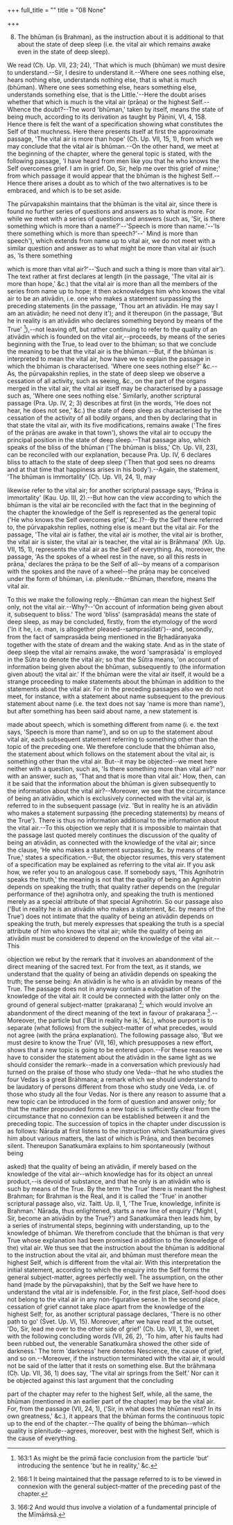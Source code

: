 +++
full_title = ""
title = "08 None"

+++


8. The bhūman (is Brahman), as the instruction about it is additional to that about the state of deep sleep (i.e. the vital air which remains awake even in the state of deep sleep).

We read (Cḥ. Up. VII, 23; 24), 'That which is much (bhūman) we must desire to understand.--Sir, I desire to understand it.--Where one sees nothing else, hears nothing else, understands nothing else, that is what is much (bhūman). Where one sees something else, hears something else, understands something else, that is the Little.'--Here the doubt arises whether that which is much is the vital air (prāṇa) or the highest Self.--Whence the doubt?--The word 'bhūman,' taken by itself, means the state of being much, according to its derivation as taught by Pāṇini, VI, 4, 158. Hence there is felt the want of a specification showing what constitutes the Self of that muchness. Here there presents itself at first the approximate passage, 'The vital air is more than hope' (Cḥ. Up. VII, 15, 1), from which we may conclude that the vital air is bhūman.--On the other hand, we meet at the beginning of the chapter, where the general topic is stated, with the following passage, 'I have heard from men like you that he who knows the Self overcomes grief. I am in grief. Do, Sir, help me over this grief of mine;' from which passage it would appear that the bhūman is the highest Self.--Hence there arises a doubt as to which of the two alternatives is to be embraced, and which is to be set aside.

The pūrvapakshin maintains that the bhūman is the vital air, since there is found no further series of questions and answers as to what is more. For while we meet with a series of questions and answers (such as, 'Sir, is there something which is more than a name?'--'Speech is more than name.'--'Is there something which is more than speech?'--' Mind is more than speech'), which extends from name up to vital air, we do not meet with a similar question and answer as to what might be more than vital air (such as, 'Is there something

which is more than vital air?'--'Such and such a thing is more than vital air'). The text rather at first declares at length (in the passage, 'The vital air is more than hope,' &c.) that the vital air is more than all the members of the series from name up to hope; it then acknowledges him who knows the vital air to be an ativādin, i.e. one who makes a statement surpassing the preceding statements (in the passage, 'Thou art an ativādin. He may say I am an ativādin; he need not deny it'); and it thereupon (in the passage, 'But he in reality is an ativādin who declares something beyond by means of the True' [^fn_175]),--not leaving off, but rather continuing to refer to the quality of an ativādin which is founded on the vital air,--proceeds, by means of the series beginning with the True, to lead over to the bhūman; so that we conclude the meaning to be that the vital air is the bhūman.--But, if the bhūman is interpreted to mean the vital air, how have we to explain the passage in which the bhūman is characterised. 'Where one sees nothing else?' &c.--As, the pūrvapakshin replies, in the state of deep sleep we observe a cessation of all activity, such as seeing, &c., on the part of the organs merged in the vital air, the vital air itself may be characterised by a passage such as, 'Where one sees nothing else.' Similarly, another scriptural passage (Pra. Up. IV, 2; 3) describes at first (in the words, 'He does not hear, he does not see,' &c.) the state of deep sleep as characterised by the cessation of the activity of all bodily organs, and then by declaring that in that state the vital air, with its five modifications, remains awake ('The fires of the prāṇas are awake in that town'), shows the vital air to occupy the principal position in the state of deep sleep.--That passage also, which speaks of the bliss of the bhūman ('The bhūman is bliss,' Cḥ. Up. VII, 23), can be reconciled with our explanation, because Pra. Up. IV, 6 declares bliss to attach to the state of deep sleep ('Then that god sees no dreams and at that time that happiness arises in his body').--Again, the statement, 'The bhūman is immortality' (Cḥ. Up. VII, 24, 1), may

[^fn_175]: 163:1 As might be the primā facie conclusion from the particle 'but' introducing the sentence 'but he in reality,' &c.

likewise refer to the vital air; for another scriptural passage says, 'Prāṇa is immortality' (Kau. Up. III, 2).--But how can the view according to which the bhūman is the vital air be reconciled with the fact that in the beginning of the chapter the knowledge of the Self is represented as the general topic ('He who knows the Self overcomes grief,' &c.)?--By the Self there referred to, the pūrvapakshin replies, nothing else is meant but the vital air. For the passage, 'The vital air is father, the vital air is mother, the vital air is brother, the vital air is sister, the vital air is teacher, the vital air is Brāhmaṇa' (_Kh._ Up. VII, 15, 1), represents the vital air as the Self of everything. As, moreover, the passage, 'As the spokes of a wheel rest in the nave, so all this rests in prāṇa,' declares the prāṇa to be the Self of all--by means of a comparison with the spokes and the nave of a wheel--the prāṇa may be conceived under the form of bhūman, i.e. plenitude.--Bhūman, therefore, means the vital air.

To this we make the following reply.--Bhūman can mean the highest Self only, not the vital air.--Why?--'On account of information being given about it, subsequent to bliss.' The word 'bliss' (samprasāda) means the state of deep sleep, as may be concluded, firstly, from the etymology of the word ('In it he, i.e. man, is altogether pleased--samprasīdati')--and, secondly, from the fact of samprasāda being mentioned in the Br̥hadāraṇyaka together with the state of dream and the waking state. And as in the state of deep sleep the vital air remains awake, the word 'samprasāda' is employed in the Sūtra to denote the vital air; so that the Sūtra means, 'on account of information being given about the bhūman, subsequently to (the information given about) the vital air.' If the bhūman were the vital air itself, it would be a strange proceeding to make statements about the bhūman in addition to the statements about the vital air. For in the preceding passages also we do not meet, for instance, with a statement about name subsequent to the previous statement about name (i.e. the text does not say 'name is more than name'), but after something has been said about name, a new statement is

made about speech, which is something different from name (i. e. the text says, 'Speech is more than name'), and so on up to the statement about vital air, each subsequent statement referring to something other than the topic of the preceding one. We therefore conclude that the bhūman also, the statement about which follows on the statement about the vital air, is something other than the vital air. But--it may be objected--we meet here neither with a question, such as, 'Is there something more than vital air?' nor with an answer, such as, 'That and that is more than vital air.' How, then, can it be said that the information about the bhūman is given subsequently to the information about the vital air?--Moreover, we see that the circumstance of being an ativādin, which is exclusively connected with the vital air, is referred to in the subsequent passage (viz. 'But in reality he is an ativādin who makes a statement surpassing (the preceding statements) by means of the True'). There is thus no information additional to the information about the vital air.--To this objection we reply that it is impossible to maintain that the passage last quoted merely continues the discussion of the quality of being an ativādin, as connected with the knowledge of the vital air; since the clause, 'He who makes a statement surpassing, &c. by means of the True,' states a specification.--But, the objector resumes, this very statement of a specification may be explained as referring to the vital air. If you ask how, we refer you to an analogous case. If somebody says, 'This Agnihotrin speaks the truth,' the meaning is not that the quality of being an Agnihotrin depends on speaking the truth; that quality rather depends on the (regular performance of the) agnihotra only, and speaking the truth is mentioned merely as a special attribute of that special Agnihotrin. So our passage also ('But in reality he is an ativādin who makes a statement, &c. by means of the True') does not intimate that the quality of being an ativādin depends on speaking the truth, but merely expresses that speaking the truth is a special attribute of him who knows the vital air; while the quality of being an ativādin must be considered to depend on the knowledge of the vital air.--This

objection we rebut by the remark that it involves an abandonment of the direct meaning of the sacred text. For from the text, as it stands, we understand that the quality of being an ativādin depends on speaking the truth; the sense being: An ativādin is he who is an ativādin by means of the True. The passage does not in anyway contain a eulogisation of the knowledge of the vital air. It could be connected with the latter only on the ground of general subject-matter (prakaraṇa)  [^fn_176]; which would involve an abandonment of the direct meaning of the text in favour of prakaraṇa  [^fn_177].--Moreover, the particle but ('But in reality he is,' &c.), whose purport is to separate (what follows) from the subject-matter of what precedes, would not agree (with the prāṇa explanation). The following passage also, 'But we must desire to know the True' (VII, 16), which presupposes a new effort, shows that a new topic is going to be entered upon.--For these reasons we have to consider the statement about the ativādin in the same light as we should consider the remark--made in a conversation which previously had turned on the praise of those who study one Veda--that he who studies the four Vedas is a great Brāhmaṇa; a remark which we should understand to be laudatory of persons different from those who study one Veda, i.e. of those who study all the four Vedas. Nor is there any reason to assume that a new topic can be introduced in the form of question and answer only; for that the matter propounded forms a new topic is sufficiently clear from the circumstance that no connexion can be established between it and the preceding topic. The succession of topics in the chapter under discussion is as follows: Nārada at first listens to the instruction which Sanatkumāra gives him about various matters, the last of which is Prāṇa, and then becomes silent. Thereupon Sanatkumāra explains to him spontaneously (without being

[^fn_176]: 166:1 It being maintained that the passage referred to is to be viewed in connexion with the general subject-matter of the preceding past of the chapter.

[^fn_177]: 166:2 And would thus involve a violation of a fundamental principle of the Mīmāṁsā.

asked) that the quality of being an ativādin, if merely based on the knowledge of the vital air--which knowledge has for its object an unreal product,--is devoid of substance, and that he only is an ativādin who is such by means of the True. By the term 'the True' there is meant the highest Brahman; for Brahman is the Real, and it is called the 'True' in another scriptural passage also, viz. Taitt. Up. II, 1, 'The True, knowledge, infinite is Brahman.' Nārada, thus enlightened, starts a new line of enquiry ('Might I, Sir, become an ativādin by the True?') and Sanatkumāra then leads him, by a series of instrumental steps, beginning with understanding, up to the knowledge of bhūman. We therefrom conclude that the bhūman is that very True whose explanation had been promised in addition to the (knowledge of the) vital air. We thus see that the instruction about the bhūman is additional to the instruction about the vital air, and bhūman must therefore mean the highest Self, which is different from the vital air. With this interpretation the initial statement, according to which the enquiry into the Self forms the general subject-matter, agrees perfectly well. The assumption, on the other hand (made by the pūrvapakshin), that by the Self we have here to understand the vital air is indefensible. For, in the first place, Self-hood does not belong to the vital air in any non-figurative sense. In the second place, cessation of grief cannot take place apart from the knowledge of the highest Self; for, as another scriptural passage declares, 'There is no other path to go' (Śvet. Up. VI, 15). Moreover, after we have read at the outset, 'Do, Sir, lead me over to the other side of grief' (Cḥ. Up. VII, 1, 3), we meet with the following concluding words (VII, 26, 2), 'To him, after his faults had been rubbed out, the venerable Sanatkumāra showed the other side of darkness.' The term 'darkness' here denotes Nescience, the cause of grief, and so on.--Moreover, if the instruction terminated with the vital air, it would not be said of the latter that it rests on something else. But the brāhmaṇa (Cḥ. Up. VII, 36, 1) does say, 'The vital air springs from the Self.' Nor can it be objected against this last argument that the concluding

part of the chapter may refer to the highest Self, while, all the same, the bhūman (mentioned in an earlier part of the chapter) may be the vital air. For, from the passage (VII, 24, 1), ('Sir, in what does the bhūman rest? In its own greatness,' &c.), it appears that the bhūman forms the continuous topic up to the end of the chapter.--The quality of being the bhūman--which quality is plenitude--agrees, moreover, best with the highest Self, which is the cause of everything.

